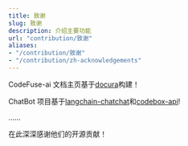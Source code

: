 ```yaml
---
title: 致谢
slug: 致谢
description: 介绍主要功能
url: "contribution/致谢"
aliases:
- "/contribution/致谢"
- "/contribution/zh-acknowledgements"
---
```


CodeFuse-ai 文档主页基于[docura](https://github.com/docura/docura)构建！

ChatBot 项目基于[langchain-chatchat](https://github.com/chatchat-space/Langchain-Chatchat)和[codebox-api](https://github.com/shroominic/codebox-api)!

......

在此深深感谢他们的开源贡献！
